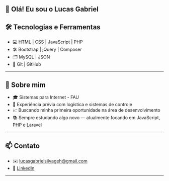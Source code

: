 ## 👋 Olá! Eu sou o Lucas Gabriel


## 🛠️ Tecnologias e Ferramentas

- 💻 HTML | CSS | JavaScript | PHP
- 🛠️ Bootstrap | jQuery | Composer
- 🗂️ MySQL | JSON
- 🔧 Git | GitHub
---

## 📌 Sobre mim

- 🎓 Sistemas para Internet - FAU
- 💼 Experiência prévia com logística e sistemas de controle
- 📈 Buscando minha primeira oportunidade na área de desenvolvimento
- 📚 Sempre estudando algo novo — atualmente focando em JavaScript, PHP e Laravel

---

## 📫 Contato

- ✉️ lucasgabrielsilvageh@gmail.com  
- 💼 [LinkedIn]([https://linkedin.com/in/seu-perfil](https://www.linkedin.com/in/lucas-gabriel-16512b331/))

---

